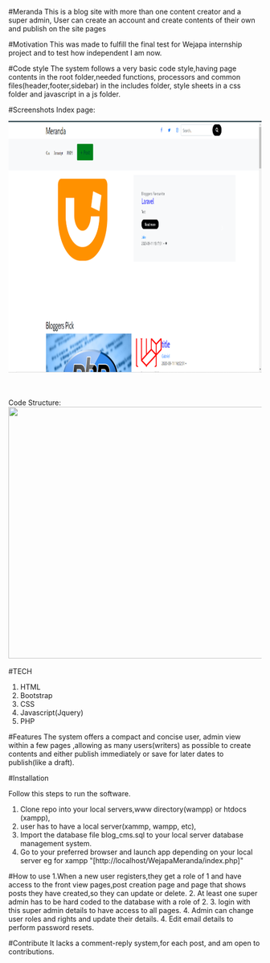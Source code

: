 #Meranda
This is a blog site with more than one content creator and a super admin,
User can create an account and create contents of their own and publish 
on the site pages

#Motivation
This was made to fulfill the final test for Wejapa internship project and to test how independent I am now.

#Code style
The system follows a very basic code style,having page contents in the root folder,needed functions, processors and common files(header,footer,sidebar) in the includes folder,
style sheets in a css folder and javascript in a js folder.

#Screenshots
Index page:

<img src="images/Capture.PNG" width='1600' height='500' />
<br><br><br>

Code Structure:
<img src="images/Capture2.png" width='1600' height='500' />

#TECH
1) HTML
2) Bootstrap
3) CSS
4) Javascript(Jquery)
5) PHP

#Features
The system offers a compact and concise user, admin view
within a few pages ,allowing as many users(writers) as possible
to create contents and either publish immediately or save for 
later dates to publish(like a draft).

#Installation

Follow this steps to run the software.

1. Clone repo into your local servers,www directory(wampp) or htdocs (xampp),
2. user has to have a local server(xammp, wampp, etc),
3. Import the database file blog_cms.sql to your local server database management system.
3. Go to your preferred browser and launch app depending on your local server eg for xampp
 "[http://localhost/WejapaMeranda/index.php]"


#How to use
1.When a new user registers,they get a role of 1 and have access to the front view pages,post creation page
 and page that shows posts they have created,so they can update or delete.
2. At least one super admin has to be hard coded to the database with a role of 2.
3. login with this super admin details to have access to all pages.
4. Admin can change user roles and rights and update their details.
4. Edit email details  to perform password resets.

#Contribute
It lacks a comment-reply system,for each post,
and am open to contributions.
